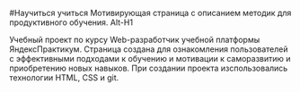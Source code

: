 #Научиться учиться
Мотивирующая страница с описанием  методик для продуктивного обучения.
Alt-H1

Учебный проект по курсу Web-разработчик учебной платформы ЯндексПрактикум. Страница создана для ознакомления пользователей с эффективными подходами к обучению и мотивации к саморазвитию и приобретению новых навыков. При создании проекта изспользовались технологии HTML, CSS и git.
